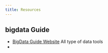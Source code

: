 ```yaml
---
title: Resources
---
```



## bigdata Guide

- [BigData Guide Website](https://hao.199it.com/) All type of data tools
- 